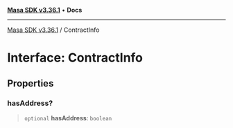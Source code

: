 [**Masa SDK v3.36.1**](../README.md) • **Docs**

***

[Masa SDK v3.36.1](../globals.md) / ContractInfo

# Interface: ContractInfo

## Properties

### hasAddress?

> `optional` **hasAddress**: `boolean`
